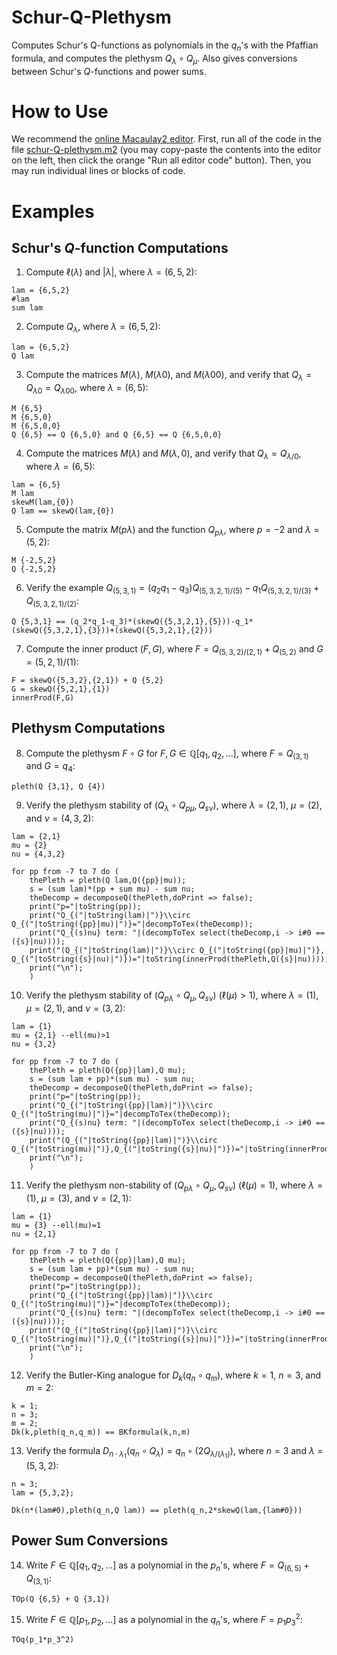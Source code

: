 # Schur-Q-Plethysm
Computes Schur's Q-functions as polynomials in the $q_n$'s with the Pfaffian formula, and computes the plethysm $Q_\lambda\circ Q_\mu$. Also gives conversions between Schur's $Q$-functions and power sums.

# How to Use

We recommend the [online Macaulay2 editor](https://www.unimelb-macaulay2.cloud.edu.au/#editor).
First, run all of the code in the file [schur-Q-plethysm.m2](https://github.com/j-graf/Schur-Q-Plethysm/blob/main/schur-Q_plethysm.m2) (you may copy-paste the contents into the editor on the left, then click the orange "Run all editor code" button).
Then, you may run individual lines or blocks of code.

# Examples

## Schur's $Q$-function Computations

1. Compute $\ell(\lambda)$ and $|\lambda|$, where $\lambda=(6,5,2)$:
```
lam = {6,5,2}
#lam
sum lam
```

2. Compute $Q_{\lambda}$, where $\lambda=(6,5,2)$:
```
lam = {6,5,2}
Q lam
```

3. Compute the matrices $M(\lambda)$, $M(\lambda0)$, and $M(\lambda00)$, and verify that $Q_\lambda=Q_{\lambda0}=Q_{\lambda00}$, where $\lambda=(6,5)$:
```
M {6,5}
M {6,5,0}
M {6,5,0,0}
Q {6,5} == Q {6,5,0} and Q {6,5} == Q {6,5,0,0}
```

4. Compute the matrices $M(\lambda)$ and $M(\lambda,0)$, and verify that $Q_\lambda=Q_{\lambda/0}$, where $\lambda=(6,5)$:
```
lam = {6,5}
M lam
skewM(lam,{0})
Q lam == skewQ(lam,{0})
```

5. Compute the matrix $M(p\lambda)$ and the function $Q_{p\lambda}$, where $p=-2$ and $\lambda=(5,2)$:
```
M {-2,5,2}
Q {-2,5,2}
```

6. Verify the example $Q_{(5,3,1)}=(q_2q_1-q_3)Q_{(5,3,2,1)/(5)}-q_1Q_{(5,3,2,1)/(3)}+Q_{(5,3,2,1)/(2)}$:
```
Q {5,3,1} == (q_2*q_1-q_3)*(skewQ({5,3,2,1},{5}))-q_1*(skewQ({5,3,2,1},{3}))+(skewQ({5,3,2,1},{2}))
```

7. Compute the inner product $(F,G)$, where $F=Q_{(5,3,2)/(2,1)}+Q_{(5,2)}$ and $G=(5,2,1)/(1)$:
```
F = skewQ({5,3,2},{2,1}) + Q {5,2}
G = skewQ({5,2,1},{1})
innerProd(F,G)
```

## Plethysm Computations

8. Compute the plethysm $F\circ G$ for $F,G\in\mathbb{Q}[q_1,q_2,\ldots]$, where $F=Q_{(3,1)}$ and $G=q_4$:
```
pleth(Q {3,1}, Q {4})
```

9. Verify the plethysm stability of $(Q_\lambda\circ Q_{p\mu},Q_{s\nu})$, where $\lambda=(2,1)$, $\mu=(2)$, and $\nu=(4,3,2)$:
```
lam = {2,1}
mu = {2}
nu = {4,3,2}

for pp from -7 to 7 do (
    thePleth = pleth(Q lam,Q({pp}|mu));
    s = (sum lam)*(pp + sum mu) - sum nu;
    theDecomp = decomposeQ(thePleth,doPrint => false);
    print("p="|toString(pp));
    print("Q_{("|toString(lam)|")}\\circ Q_{("|toString({pp}|mu)|")}="|decompToTex(theDecomp));
    print("Q_{(s)nu} term: "|(decompToTex select(theDecomp,i -> i#0 == ({s}|nu))));
    print("(Q_{("|toString(lam)|")}\\circ Q_{("|toString({pp}|mu)|")}, Q_{("|toString({s}|nu)|")})="|toString(innerProd(thePleth,Q({s}|nu))));
    print("\n");
    )
```

10. Verify the plethysm stability of $(Q_{p\lambda}\circ Q_{\mu},Q_{s\nu})$ ($\ell(\mu)>1$), where $\lambda=(1)$, $\mu=(2,1)$, and $\nu=(3,2)$:
```
lam = {1}
mu = {2,1} --ell(mu)>1
nu = {3,2}

for pp from -7 to 7 do (
    thePleth = pleth(Q({pp}|lam),Q mu);
    s = (sum lam + pp)*(sum mu) - sum nu;
    theDecomp = decomposeQ(thePleth,doPrint => false);
    print("p="|toString(pp));
    print("Q_{("|toString({pp}|lam)|")}\\circ Q_{("|toString(mu)|")}="|decompToTex(theDecomp));
    print("Q_{(s)nu} term: "|(decompToTex select(theDecomp,i -> i#0 == ({s}|nu))));
    print("(Q_{("|toString({pp}|lam)|")}\\circ Q_{("|toString(mu)|")},Q_{("|toString({s}|nu)|")})="|toString(innerProd(thePleth,Q({s}|nu))));
    print("\n");
    )
```

11. Verify the plethysm non-stability of $(Q_{p\lambda}\circ Q_{\mu},Q_{s\nu})$ ($\ell(\mu)=1$), where $\lambda=(1)$, $\mu=(3)$, and $\nu=(2,1)$:
```
lam = {1}
mu = {3} --ell(mu)=1
nu = {2,1}

for pp from -7 to 7 do (
    thePleth = pleth(Q({pp}|lam),Q mu);
    s = (sum lam + pp)*(sum mu) - sum nu;
    theDecomp = decomposeQ(thePleth,doPrint => false);
    print("p="|toString(pp));
    print("Q_{("|toString({pp}|lam)|")}\\circ Q_{("|toString(mu)|")}="|decompToTex(theDecomp));
    print("Q_{(s)nu} term: "|(decompToTex select(theDecomp,i -> i#0 == ({s}|nu))));
    print("(Q_{("|toString({pp}|lam)|")}\\circ Q_{("|toString(mu)|")},Q_{("|toString({s}|nu)|")})="|toString(innerProd(thePleth,Q({s}|nu))));
    print("\n");
    )
```

12. Verify the Butler-King analogue for $D_k(q_n\circ q_m)$, where $k=1$, $n=3$, and $m=2$:
```
k = 1;
n = 3;
m = 2;
Dk(k,pleth(q_n,q_m)) == BKformula(k,n,m)
```

13. Verify the formula $D_{n\cdot\lambda_1}(q_n\circ Q_\lambda)=q_n\circ (2Q_{\lambda/(\lambda_1)})$, where $n=3$ and $\lambda=(5,3,2)$:
```
n = 3;
lam = {5,3,2};

Dk(n*(lam#0),pleth(q_n,Q lam)) == pleth(q_n,2*skewQ(lam,{lam#0}))
```

## Power Sum Conversions

14. Write $F\in\mathbb{Q}[q_1,q_2,\ldots]$ as a polynomial in the $p_n$'s, where $F=Q_{(6,5)}+Q_{(3,1)}$:
```
TOp(Q {6,5} + Q {3,1})
```

15. Write $F\in\mathbb{Q}[p_1,p_2,\ldots]$ as a polynomial in the $q_n$'s, where $F=p_1p_3^2$:
```
TOq(p_1*p_3^2)
```
